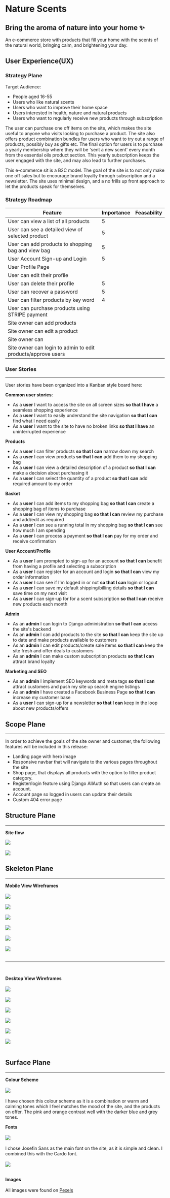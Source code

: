 # Nature Scents
## Bring the aroma of nature into your home ✨

An e-commerce store with products that fill your home with the scents of the natural world, bringing calm, and brightening your day.

## User Experience(UX)

### Strategy Plane
Target Audience:

- People aged 16-55
- Users who like natural scents
- Users who want to improve their home space
- Users interested in health, nature and natural products
- Users who want to regularly receive new products through subscription 

The user can purchase one off items on the site, which makes the site useful to anyone who visits looking to purchase a product. The site also offers product combination bundles for users who want to try out a range of products, possibly buy as gifts etc. The final option for users is to purchase a yearly membership where they will be 'sent a new scent' every month from the essential oils product section. This yearly subscription keeps the user engaged with the site, and may also lead to further purchases. 

This e-commerce sit is a B2C model. The goal of the site is to not only make one off sales but to encourage brand loyalty through subscription and a newsletter. The site uses minimal design, and a no frills up front approach to let the products speak for themselves.

### Strategy Roadmap

|                          Feature                                | Importance | Feasability |
| ---------------------------------------------------------------- | ------ | ----- |
| User can view a list of all products  | 5 |
| User can see a detailed view of selected product | 5 |
| User can add products to shopping bag and view bag | 5 |
| User Account Sign-up and Login | 5 |
| User Profile Page | |
| User can edit their profile |  |
| User can delete their profile | 5 |
| User can recover a password | 5 |
| User can filter products by key word | 4|
| User can purchase products using STRIPE payment |  |
| Site owner can add products |  |
| Site owner can edit a product |  |
| Site owner can  |  |
| Site owner can login to admin to edit products/approve users |  |

### User Stories
------
User stories have been organized into a Kanban style board here:

**Common user stories**:

- As a **user** I want to access the site on all screen sizes **so that I have** a seamless shopping experience
- As a **user** I want to easily understand the site navigation **so that I can** find what I need easily
- As a **user** I want to the site to have no broken links **so that I have** an uninterrupted experience

**Products**
- As a **user** I can filter products **so that I can** narrow down my search
- As a **user** I can view products **so that I can** add them to my shopping bag
- As a **user** I can view a detailed description of a product **so that I can** make a decision about purchasing it
- As a **user** I can select the quantity of a product **so that I can** add required amount to my order

**Basket**
- As a **user** I can add items to my shopping bag **so that I can** create a shopping bag of items to purchase
- As a **user** I can view my shopping bag **so that I can** review my purchase and add/edit as required
- As a **user** I can see a running total in my shopping bag **so that I can** see how much I am spending
- As a **user** I can process a payment **so that I can** pay for my order and receive confirmation

**User Account/Profile**
- As a **user** I am prompted to sign-up for an account **so that I can** benefit from having a profile and selecting a subscription
- As a **user** I can register for an account and login **so that I can** view my order information
- As a **user** I can see if I'm logged in or not **so that I can** login or logout
- As a **user** I can save my default shipping/billing details **so that I can** save time on my next visit
- As a **user** I can sign-up for for a scent subscription  **so that I can** receive new products each month

**Admin**
- As an **admin** I can login to Django administration **so that I can** access the site's backend
- As an **admin** I can add products to the site **so that I can** keep the site up to date and make products available to customers
- As an **admin** I can edit products/create sale items **so that I can** keep the site fresh and offer deals to customers
- As an **admin** I can make custom subscription products **so that I can** attract brand loyalty

**Marketing and SEO**

- As an **admin** I implement SEO keywords and meta tags **so that I can** attract customers and push my site up search engine listings
- As an **admin** I have created a Facebook Business Page **so that I can** increase my customer base
- As a **user** I can sign-up for a newsletter **so that I can** keep in the loop about new products/offers


## Scope Plane
-----------
In order to achieve the goals of the site owner and customer, the following features will be included in this release:

- Landing page with hero image 
- Responsive navbar that will navigate to the various pages throughout the site
- Shop page, that displays all products  with the option to filter product category.
- Register/login feature using Django AllAuth so that users can create an account.
- Account page so logged in users can update their details
- Custom 404 error page

## Structure Plane
-----

**Site flow**

<img src="readme_docs/guestuser.png">
<br>
<br>
<img src="readme_docs/authenticateduser.png">

## Skeleton Plane
----------

**Mobile View Wireframes**
<br>
<br>
<img src="readme_docs/homepagemobile.png">
<br>
<br>
<img src="readme_docs/philosophymobile.png">
<br>
<br>
<img src="readme_docs/productpagesmobile.png">
<br>
<br>
<img src="readme_docs/shoppingcartmobile.png">
<br>
<br>
<img src="readme_docs/checkoutmobile.png">
<br>
<br>
<img src="readme_docs/subscriptionmobile.png">
<br>
<br>
<hr>
<br>

**Desktop View Wireframes**
<br>
<br>
<img src="readme_docs/homepagedesktop.png">
<br>
<br>
<img src="readme_docs/philosophydesktop.png">
<br>
<br>
<img src="readme_docs/productpagesdesktop.png">
<br>
<br>
<img src="readme_docs/shoppingcartdesktop.png">
<br>
<br>
<img src="readme_docs/checkoutdesktop.png">
<br>
<br>
<img src="readme_docs/subscriptiondesktop.png">
<br>
<br>
## Surface Plane
-------------

**Colour Scheme**
<br>
<br>
<img src="readme_docs/colourscheme.png">
<br>
<br> 
I have chosen this colour scheme as it is a combination or warm and calming tones which I feel matches the mood of the site, and the products on offer. The pink and orange contrast well with the darker blue and grey tones. 

**Fonts**
<br>
<br>
<img src="readme_docs/fonts.png">
<br>
<br>
I chose Josefin Sans as the main font on the site, as it is simple and clean. I combined this with the Cardo font.
<br>
<br>
<img src="readme_docs/fonts2.png">
<br>
<br>

**Images**
<br>
<br>
All images were found on [Pexels](http://www.pexels.com/)